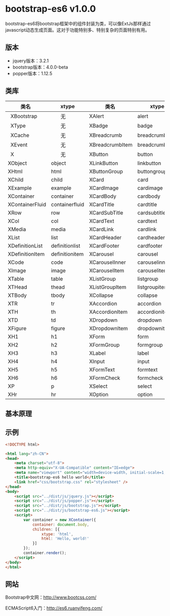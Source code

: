 # bootstrap-es6 v1.0.0

bootstrap-es6将bootstrap框架中的组件封装为类，可以像ExtJs那样通过javascript动态生成页面。这对于功能特别多、特别复杂的页面特别有用。

## 版本

* jquery版本：3.2.1
* bootstrap版本：4.0.0-beta
* popper版本：1.12.5

## 类库

|       类名         |       xtype       |        类名          |       xtype        |      类名          |       xtype           |
|-------------------|-------------------|----------------------|--------------------|--------------------|-----------------------|
|   XBootstrap      |        无         |   XAlert             |   alert            |   XTextarea        |   textarea            |
|   XType           |        无         |   XBadge             |   badge            |   XFile            |   file                |
|   XCache          |        无         |   XBreadcrumb        |   breadcrumb       |   XInputGroup      |   inputgroup          |
|   XEvent          |        无         |   XBreadcrumbItem    |   breadcrumbitem   |   XInputGroupAddon |   inputgroupaddon     |
|   X               |        无         |   XButton            |   button           |   XJumbotron       |   jumbotron           |
|   XObject         |     object        |   XLinkButton        |   linkbutton       |   XModal           |   modal               |
|   XHtml           |     html          |   XButtonGroup       |   buttongroup      |   XNav             |   nav                 |
|   XChild          |     child         |   XCard              |   card             |   XNavItem         |   navitem             |
|   XExample        |     example       |   XCardImage         |   cardimage        |   XNavLink         |   navlink             |
|   XContainer      |     container     |   XCardBody          |   cardbody         |   XTabPanel        |   tabpanel            |
|   XContainerFluid |    containerfluid |   XCardTitle         |   cardtitle        |   XTabPanelItem    |   tabpanelitem        |
|   XRow            |    row            |   XCardSubTitle      |   cardsubtitle     |   XNavbar          |   navbar              |
|   XCol            |    col            |   XCardText          |   cardtext         |   XNavbarBrand     |   navbarbrand         |
|   XMedia          |    media          |   XCardLink          |   cardlink         |   XNavbarToggler   |   navbartoggler       |
|   XList           |    list           |   XCardHeader        |   cardheader       |   XNavbarCollapse  |   navbarcollapse      |
|   XDefinitionList |   definitionlist  |   XCardFooter        |   cardfooter       |   XNavbarNav       |   navbarnav           |
|   XDefinitionItem |   definitionitem  |   XCarousel          |   carousel         |   XDropdownMenu    |   dropdownmenu        |
|   XCode           |   code            |   XCarouselInner     |   carouselinner    |   XPagination      |   pagination          |
|   XImage          |   image           |   XCarouselItem      |   carouselitem     |   XPageItem        |   pageitem            |
|   XTable          |   table           |   XListGroup         |   listgroup        |   XPopOver         |   popover             |
|   XTHead          |   thead           |   XListGroupItem     |   listgroupitem    |   XProgress        |   progress            |
|   XTBody          |   tbody           |   XCollapse          |   collapse         |   XTooltip         |   tooltip             |
|   XTR             |   tr              |   XAccordion         |   accordion        |                    |                       |
|   XTH             |   th              |   XAccordionItem     |   accordionitem    |                    |                       |
|   XTD             |   td              |   XDropdown          |   dropdown         |                    |                       |
|   XFigure         |   figure          |   XDropdownItem      |   dropdownitem     |                    |                       |
|   XH1             |   h1              |   XForm              |   form             |                    |                       |
|   XH2             |   h2              |   XFormGroup         |   formgroup        |                    |                       |
|   XH3             |   h3              |   XLabel             |   label            |                    |                       |
|   XH4             |   h4              |   XInput             |   input            |                    |                       |
|   XH5             |   h5              |   XFormText          |   formtext         |                    |                       |
|   XH6             |   h6              |   XFormCheck         |   formcheck        |                    |                       |
|   XP              |   p               |   XSelect            |   select           |                    |                       |
|   XHr             |   hr              |   XOption            |   option           |                    |                       |

## 基本原理

## 示例

```html
<!DOCTYPE html>

<html lang="zh-CN">
<head>
    <meta charset="utf-8">
    <meta http-equiv="X-UA-Compatible" content="IE=edge">
    <meta name="viewport" content="width=device-width, initial-scale=1, shrink-to-fit=no">
    <title>bootstrap-es6 hello world</title>
    <link href="css/bootstrap.css" rel="stylesheet" />
</head>
<body>
    <script src="../dist/js/jquery.js"></script>
    <script src="../dist/js/popper.js"></script>
    <script src="../dist/js/bootstrap.js"></script>
    <script src="../dist/js/bootstrap-es6.js"></script>
    <script>
        var container = new XContainer({
            container: document.body,
            children: [{
                xtype: 'html',
                html: 'Hello, world!'
            }]
        });
        container.render();
    </script>
</body>
</html>
```

## 网站

Bootstrap中文网：http://www.bootcss.com/

ECMAScript6入门：http://es6.ruanyifeng.com/
